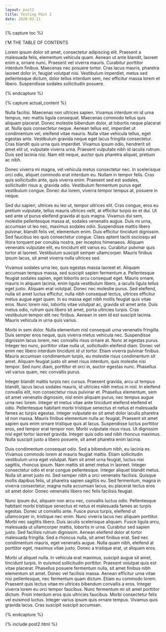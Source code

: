 ```yaml
---
layout: post2
title: Testing Post 2
date: 2020-03-11
---
```

{% capture toc %}

I'M THE TABLE OF CONTENTS

Lorem ipsum dolor sit amet, consectetur adipiscing elit. Praesent a malesuada felis, elementum vehicula quam. Aenean ut ante blandit, laoreet enim a, ornare nunc. Praesent vel viverra mauris. Curabitur porttitor interdum finibus. Maecenas nec posuere tortor. Cras lacus mauris, pharetra laoreet dolor in, feugiat volutpat nisi. Vestibulum imperdiet, metus sed pellentesque dictum, dolor tellus interdum sem, nec efficitur massa lorem et libero. Suspendisse sodales sollicitudin posuere.

{% endcapture %}


{% capture actual_content %}

Nulla facilisi. Maecenas non ultrices sapien. Vivamus interdum mi id urna tempus, nec mattis ligula consequat. Maecenas commodo tellus quis aliquam placerat. Donec molestie bibendum dolor, at lobortis neque placerat at. Nulla quis consectetur neque. Aenean tellus est, imperdiet ut condimentum vel, eleifend vitae mauris. Nulla vitae vehicula tellus, eget egestas ante. Vestibulum gravida neque eget lacus fringilla consectetur. Cras blandit quis urna quis imperdiet. Vivamus ipsum odio, hendrerit sit amet elit ut, vulputate viverra urna. Praesent vulputate nibh id iaculis rutrum. Duis sed lacinia nisi. Nam elit neque, auctor quis pharetra aliquet, pretium ac nibh.

Donec viverra mi magna, vel vehicula metus consectetur nec. In scelerisque orci odio, aliquet commodo erat interdum eu. Nullam in tempor felis. Cras quis sollicitudin ante, quis viverra enim. Praesent sed est sodales, sollicitudin risus a, gravida odio. Vestibulum fermentum purus eget vestibulum congue. Donec dui lorem, viverra tempor tempus at, posuere in neque.

Sed dui sapien, ultrices eu leo ut, tempor ultrices elit. Cras congue, eros eu pretium vulputate, tellus mauris ultrices velit, at efficitur turpis ex et dui. Ut sed ante ut purus eleifend gravida at quis magna. Vivamus dui sem, molestie pellentesque massa at, sodales venenatis augue. Duis mi urna, accumsan ut leo nec, maximus sodales odio. Suspendisse mattis libero pulvinar, blandit felis vel, elementum enim. Duis efficitur tincidunt dignissim. Sed faucibus leo quis consectetur congue. Class aptent taciti sociosqu ad litora torquent per conubia nostra, per inceptos himenaeos. Aliquam venenatis vulputate elit, eu tincidunt elit varius eu. Curabitur pulvinar quis tortor at laoreet. Vestibulum suscipit semper ullamcorper. Mauris finibus ipsum lacus, sit amet viverra nulla ultrices sed.

Vivamus sodales urna leo, quis egestas massa laoreet et. Aliquam accumsan tempus massa, sed suscipit sapien fermentum a. Pellentesque feugiat sodales sapien, eget lobortis arcu consequat eget. Mauris ornare, mauris in aliquam lacinia, enim ligula vestibulum libero, a iaculis ligula tellus eget justo. Aliquam erat volutpat. Donec nec molestie purus. Sed eleifend, nulla sit amet luctus efficitur, nulla nibh consequat lectus, ultrices efficitur metus augue eget quam. In eu massa eget nibh mollis feugiat quis vitae eros. Nunc lorem nisi, lobortis vitae volutpat ac, gravida sit amet ante. Duis metus odio, rutrum quis libero sit amet, porta ultricies turpis. Cras vestibulum tempor elit nec finibus. Aenean in sem id est suscipit lacinia. Mauris vehicula in urna quis varius.

Morbi in sem dolor. Nulla elementum nisl consequat urna venenatis fringilla. Duis semper eros neque, quis viverra metus vehicula nec. Suspendisse dignissim lacus lorem, nec convallis risus ornare at. Nunc at egestas purus. Integer leo nunc, porttitor vitae nulla ut, sollicitudin eleifend diam. Donec vel enim nec libero interdum tincidunt id ut tortor. Etiam viverra pulvinar finibus. Mauris accumsan condimentum turpis, eu molestie risus condimentum sit amet. Aliquam feugiat justo sit amet risus interdum, quis molestie nisi tempor. Sed nunc diam, porttitor et orci in, auctor egestas nunc. Phasellus vel varius quam, nec convallis purus.

Integer blandit mattis turpis nec cursus. Praesent gravida, arcu ut tempus blandit, lacus lacus sodales mauris, id ultricies nibh metus in nisl. In eleifend convallis elit, non consectetur risus pulvinar et. Phasellus elementum, sem sit amet venenatis dignissim, nisl enim aliquam purus, nec tempus augue urna nec lorem. Integer et metus vitae ante tincidunt eleifend eleifend et odio. Pellentesque habitant morbi tristique senectus et netus et malesuada fames ac turpis egestas. Integer vulputate ex sit amet dolor iaculis pharetra id non massa. Mauris finibus elementum nulla ac feugiat. Praesent sit amet sapien quis enim ornare tristique quis at lacus. Suspendisse luctus porttitor eros, sed tempor erat tempor non. Morbi vulputate risus risus. Ut dignissim nisl eget tortor laoreet gravida. Integer quis odio sed nibh rhoncus maximus. Nulla suscipit justo a libero posuere, sit amet pharetra enim lacinia.

Duis condimentum consequat odio. Sed a bibendum nibh, eu lacinia ex. Vivamus commodo lorem at mauris feugiat mattis. Etiam sollicitudin vestibulum urna eget volutpat. Nam sit amet urna feugiat, luctus nisi sagittis, rhoncus ipsum. Nam mattis sit amet metus in laoreet. Integer consectetur odio et erat congue pellentesque. Integer aliquet blandit metus. Nulla sit amet justo mi. Sed semper nibh a orci venenatis facilisis. Quisque mollis dapibus felis, ut pharetra sapien sagittis eu. Sed fermentum, magna in viverra consectetur, magna nulla accumsan lacus, eu placerat lectus eros sit amet dolor. Donec venenatis libero nec felis facilisis feugiat.

Nunc ipsum dui, aliquam non arcu nec, convallis luctus odio. Pellentesque habitant morbi tristique senectus et netus et malesuada fames ac turpis egestas. Donec ut convallis ante. Fusce purus turpis, eleifend ut ullamcorper in, tristique nec enim. Nunc viverra lacus nec aliquam porttitor. Morbi nec sagittis libero. Duis iaculis scelerisque aliquam. Fusce ligula arcu, malesuada ut ullamcorper mattis, lobortis in urna. Curabitur sed sapien justo. Sed facilisis rutrum dignissim. Aenean eleifend dolor at tortor malesuada fringilla. Sed a rhoncus nulla, sit amet finibus erat. Sed nec condimentum mauris, eget venenatis augue. Nulla quam nibh, eleifend at porttitor eget, maximus vitae justo. Donec a tristique erat, ut aliquam eros.

Morbi ut aliquet nulla. In vehicula erat maximus, suscipit augue sit amet, tincidunt turpis. In euismod sollicitudin porttitor. Praesent volutpat quis est vitae placerat. Phasellus posuere fermentum nulla, sit amet finibus nibh elementum sit amet. Donec vel facilisis massa. Aenean efficitur urna vitae nisi pellentesque, nec fermentum quam dictum. Etiam eu commodo lorem. Praesent quis lectus vitae mi ultrices bibendum convallis a eros. Integer viverra lorem eu orci tempor faucibus. Nunc fermentum mi sit amet porttitor dictum. Proin interdum eros quis ultricies faucibus. Morbi consectetur felis vel euismod luctus. Integer varius ipsum quis ornare tempus. Vivamus quis gravida lacus. Cras suscipit suscipit accumsan.

{% endcapture %}

{% include post2.html %}